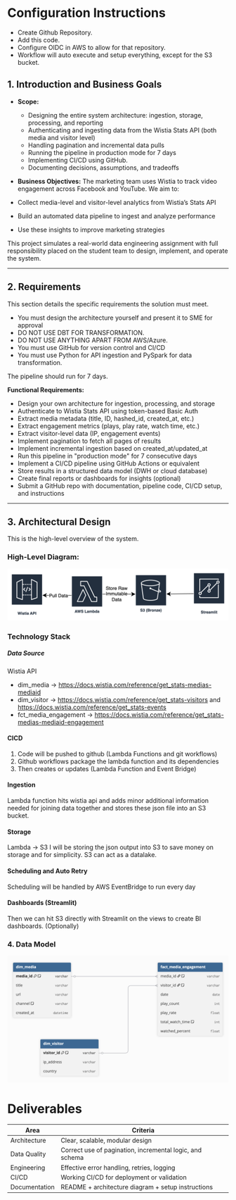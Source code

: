 #  Configuration Instructions
- Create Github Repository.
- Add this code.
- Configure OIDC in AWS to allow for that repository.
- Workflow will auto execute and setup everything, except for the S3 bucket.

## 1. Introduction and Business Goals
    
- **Scope:** 
	- Designing the entire system architecture: ingestion, storage, processing, and reporting
	- Authenticating and ingesting data from the Wistia Stats API (both media and visitor level)
	- Handling pagination and incremental data pulls
	- Running the pipeline in production mode for 7 days
	- Implementing CI/CD using GitHub.
	- Documenting decisions, assumptions, and tradeoffs
    
- **Business Objectives:** The marketing team uses Wistia to track video engagement across Facebook and YouTube. We aim to:

- Collect media-level and visitor-level analytics from Wistia’s Stats API
    
- Build an automated data pipeline to ingest and analyze performance
    
- Use these insights to improve marketing strategies
    

This project simulates a real-world data engineering assignment with full responsibility placed on the student team to design, implement, and operate the system.

---

## 2. Requirements

This section details the specific requirements the solution must meet.
- You must design the architecture yourself and present it to SME for approval
- DO NOT USE DBT FOR TRANSFORMATION.
- DO NOT USE ANYTHING APART FROM AWS/Azure.
- You must use GitHub for version control and CI/CD
- You must use Python for API ingestion and PySpark for data transformation.
    

The pipeline should run for 7 days.

**Functional Requirements:**

- Design your own architecture for ingestion, processing, and storage
- Authenticate to Wistia Stats API using token-based Basic Auth
- Extract media metadata (title, ID, hashed_id, created_at, etc.)
- Extract engagement metrics (plays, play rate, watch time, etc.)
- Extract visitor-level data (IP, engagement events)
- Implement pagination to fetch all pages of results
- Implement incremental ingestion based on created_at/updated_at
- Run this pipeline in "production mode" for 7 consecutive days
- Implement a CI/CD pipeline using GitHub Actions or equivalent
- Store results in a structured data model (DWH or cloud database)
- Create final reports or dashboards for insights (optional)
- Submit a GitHub repo with documentation, pipeline code, CI/CD setup, and instructions

---

##  3. Architectural Design

This is the high-level overview of the system.
### High-Level Diagram:
![Pasted image 20251026201531.png](meta/images/Pasted%20image%2020251026201531.png)
### Technology Stack 

##### Data Source 
Wistia API
- dim_media → https://docs.wistia.com/reference/get_stats-medias-mediaid
- dim_visitor → https://docs.wistia.com/reference/get_stats-visitors and https://docs.wistia.com/reference/get_stats-events
- fct_media_engagement → https://docs.wistia.com/reference/get_stats-medias-mediaid-engagement

#### CICD
1. Code will be pushed to github (Lambda Functions and git workflows)
2. Github workflows package the lambda function and its dependencies
3. Then creates or updates (Lambda Function and Event Bridge)

#### Ingestion
Lambda function hits wistia api and adds minor additional information needed for joining data together and stores these json file into an S3 bucket.

#### Storage
Lambda → S3
I will be storing the json output into S3 to save money on storage and for simplicity. S3 can act as a datalake.

#### Scheduling and Auto Retry
Scheduling will be handled by AWS EventBridge to run every day

#### Dashboards (Streamlit)
Then we can hit S3 directly with Streamlit on the views to create BI dashboards. (Optionally)


### 4. Data Model

![Pasted image 20251024143215.png](meta/images/Pasted%20image%2020251024143215.png)



# Deliverables

|Area| Criteria                                                 |
|---|---|
|Architecture| Clear, scalable, modular design                          |
|Data Quality| Correct use of pagination, incremental logic, and schema |
|Engineering| Effective error handling, retries, logging               |
|CI/CD| Working CI/CD for deployment or validation               |
|Documentation| README + architecture diagram + setup instructions       |
